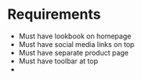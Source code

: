 # Requirements

- Must have lookbook on homepage
- Must have social media links on top
- Must have separate product page
- Must have toolbar at top
- 